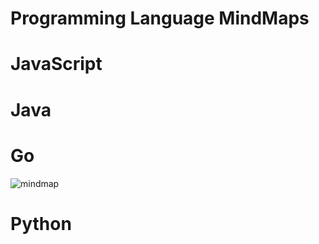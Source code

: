 # Programming Language MindMaps

# JavaScript

# Java

# Go

![mindmap](https://i.postimg.cc/KvBnMY5N/image.png)

# Python
